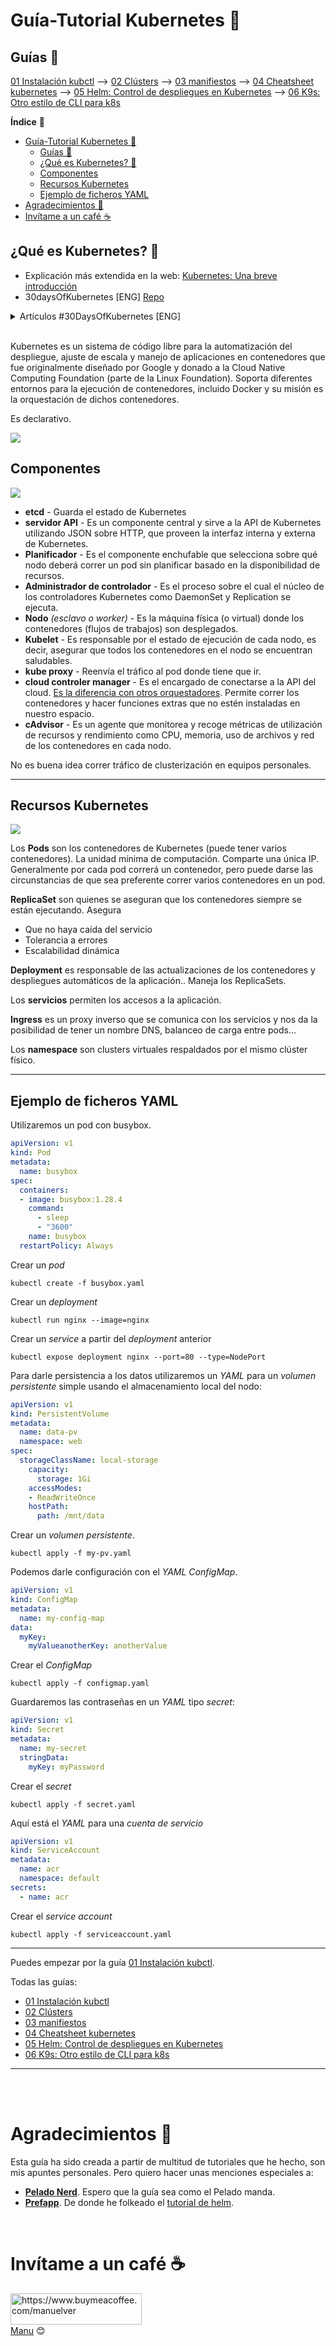# Guía-Tutorial Kubernetes 🚀

## Guías 👀

[01 Instalación kubctl](guias/01-kubectl.md) --> [02 Clústers](guias/02-clusters.md) --> [03 manifiestos](guias/03-manifiestos.md) --> [04 Cheatsheet kubernetes](guias/04-cheatsheet.md) --> [05 Helm: Control de despliegues en Kubernetes](guias/05-helm.md) --> [06 K9s: Otro estilo de CLI para k8s](guias/06-k9s.md)

**Índice** 📎

- [Guía-Tutorial Kubernetes 🚀](#guía-tutorial-kubernetes-)
  - [Guías 👀](#guías-)
  - [¿Qué es Kubernetes? 🚢](#qué-es-kubernetes-)
  - [Componentes](#componentes)
  - [Recursos Kubernetes](#recursos-kubernetes)
  - [Ejemplo de ficheros YAML](#ejemplo-de-ficheros-yaml)
- [Agradecimientos 🎁](#agradecimientos-)
- [Invítame a un café ☕️](#invítame-a-un-café-️)

## ¿Qué es Kubernetes? 🚢

- Explicación más extendida en la web: [Kubernetes: Una breve introducción](https://vergaracarmona.es/kubernetes-una-breve-introduccion/)
- 30daysOfKubernetes [ENG] [Repo](https://github.com/AmanPathak-DevOps/30DaysOfKubernetes)

<details>
  <summary>Artículos #30DaysOfKubernetes [ENG]</summary>
  
  - Day 1 - [Unlocking the Power of Kubernetes: Day 01](https://medium.com/devops-dev/unlocking-the-power-of-kubernetes-day-01-315b367f618d)
  - Day 2 - [Kubernetes Architecture Part-1](https://blog.devops.dev/day02-kubernetes-architecture-part-1-c09abee5b1f2)
  - Day 3 - [Worker Node — The Heart of Container Management Part-2](https://blog.devops.dev/day-03-worker-node-the-heart-of-container-management-42d7a062a218)
  - Day 4 - [Setting up Minikube on Your Local Machine or AWS Instance](https://medium.com/devops-dev/day-04-setting-up-minikube-on-your-local-machine-or-aws-instance-620a4cb57abc)
  - Day 5 - [Kubeconfig, Services, and Deployments Files Explained](https://blog.devops.dev/day05-kubeconfig-services-and-deployments-files-explained-8733c0cd8b61)
  - Day 6 - [Deploying Your First Node.js Application on Kubernetes Cluster](https://blog.devops.dev/day06-deploying-your-first-node-js-application-on-kubernetes-cluster-eaabb19bb9fe)
  - Day 7 - [Mastering Kubernetes Labels, Selectors, and Node Selectors](https://blog.devops.dev/day07-mastering-kubernetes-labels-selectors-and-node-selectors-3df0293b7336)
  - Day 8 - [ReplicationController & ReplicaSet](https://medium.com/devops-dev/day08-replicationcontroller-replicaset-a0c6f9d98196)
  - Day 9 - [Deployment Object in Kubernetes](https://blog.devops.dev/day09-deployment-object-in-kubernetes-30b0022bc4ae)
  - Day 10 - [Setting up a Kubernetes Cluster using kubeadm on AWS EC2 Instances](https://blog.devops.dev/setting-up-a-kubernetes-cluster-master-worker-node-using-kubeadm-on-aws-ec2-instances-ubuntu-22-04-3432859b943b)
  - Day 11 - [Kubernetes Networking (Services)](https://blog.devops.dev/day11-kubernetes-networking-services-6fb913b059d0)
  - Day 12 - [Kubernetes Advanced Networking: CNI and Calico](https://blog.devops.dev/day12-kubernetes-advanced-networking-cni-and-calico-ee96734c17bb)
  - Day 13 - [Kubernetes volumes and liveness probes](https://blog.devops.dev/day13-kubernetes-volumes-and-liveness-probes-ea278ff9bb0f)
  - Day 14 - [ConfigMaps & Secrets](https://blog.devops.dev/day14-configmaps-secrets-1abb910aeb53)
  - Day 15 - [Kubernetes Jobs](https://blog.devops.dev/day15-kubernetes-jobs-bd18f55cf1be)
  - Day 16 - [Kubernetes InitContainer](https://blog.devops.dev/day16-kubernetes-initcontainer-a9df403934ff)
  - Day 17 - [Kubernetes Pod Lifecycle](https://blog.devops.dev/day17-kubernetes-pod-lifecycle-3a53566421b1)
  - Day 18 - [Kubernetes Resource Quota and Namespace](https://medium.com/@aman.pathak_51134/day18-kubernetes-resource-quota-and-namespace-6a21045b0d97)
  - ...

</details>
<br>

Kubernetes es un sistema de código libre para la automatización del despliegue, ajuste de escala y manejo de aplicaciones en contenedores que fue originalmente diseñado por Google y donado a la Cloud Native Computing Foundation (parte de la Linux Foundation). Soporta diferentes entornos para la ejecución de contenedores, incluido Docker y su misión es la orquestación de dichos contenedores.

Es declarativo.

![](img/kubernetes-declarativo.png)


## Componentes
![](img/Componentes_kubernetes.png)

- **etcd** - Guarda el estado de Kubernetes
- **servidor API** - Es un componente central y sirve a la API de Kubernetes utilizando JSON sobre HTTP, que proveen la interfaz interna y externa de Kubernetes.
- **Planificador** - Es el componente enchufable que selecciona sobre qué nodo deberá correr un pod sin planificar basado en la disponibilidad de recursos.
- **Administrador de controlador** - Es el proceso sobre el cual el núcleo de los controladores Kubernetes como DaemonSet y Replication se ejecuta.
- **Nodo** *(esclavo o worker)* - Es la máquina física (o virtual) donde los contenedores (flujos de trabajos) son desplegados. 
- **Kubelet** - Es responsable por el estado de ejecución de cada nodo, es decir, asegurar que todos los contenedores en el nodo se encuentran saludables.
- **kube proxy** - Reenvía el tráfico al pod donde tiene que ir.
- **cloud controler manager** - Es el encargado de conectarse a la API del cloud. <u>Es la diferencia con otros orquestadores</u>. Permite correr los contenedores y hacer funciones extras que no estén instaladas en nuestro espacio.
- **cAdvisor** - Es un agente que monitorea y recoge métricas de utilización de recursos y rendimiento como CPU, memoria, uso de archivos y red de los contenedores en cada nodo. 

No es buena idea correr tráfico de clusterización en equipos personales.


---
## Recursos Kubernetes

![](img/Recursos-kubernetes.png)

Los **Pods** son los contenedores de Kubernetes (puede tener varios contenedores). La unidad mínima de computación. Comparte una única IP. Generalmente por cada pod correrá un contenedor, pero puede darse las circunstancias de que sea preferente correr varios contenedores en un pod.

**ReplicaSet** son quienes se aseguran que los contenedores siempre se están ejecutando. Asegura
- Que no haya caída del servicio
- Tolerancia a errores
- Escalabilidad dinámica

**Deployment** es responsable de las actualizaciones de los contenedores y despliegues automáticos de la aplicación.. Maneja los ReplicaSets.

Los **servicios** permiten los accesos a la aplicación.

**Ingress** es un proxy inverso que se comunica con los servicios y nos da la posibilidad de tener un nombre DNS, balanceo de carga entre pods...

Los **namespace** son clusters virtuales respaldados por el mismo clúster físico.

---
## Ejemplo de ficheros YAML 

Utilizaremos un pod con busybox.

```yaml
apiVersion: v1
kind: Pod
metadata:
  name: busybox
spec:
  containers:
  - image: busybox:1.28.4
    command:
      - sleep
      - "3600"
    name: busybox
  restartPolicy: Always
```
Crear un *pod*
```shell
kubectl create -f busybox.yaml
```
Crear un *deployment*
```shell
kubectl run nginx --image=nginx
```
Crear un *service* a partir del *deployment* anterior
```shell
kubectl expose deployment nginx --port=80 --type=NodePort
```
Para darle persistencia a los datos utilizaremos un *YAML* para un *volumen persistente* simple usando el almacenamiento local del nodo:
```yaml
apiVersion: v1
kind: PersistentVolume
metadata:
  name: data-pv
  namespace: web
spec:
  storageClassName: local-storage
    capacity:
      storage: 1Gi
    accessModes:
    - ReadWriteOnce
    hostPath:
      path: /mnt/data
```
Crear un *volumen persistente*.
```shell
kubectl apply -f my-pv.yaml
```
Podemos darle configuración con el *YAML ConfigMap*.
```yaml
apiVersion: v1
kind: ConfigMap
metadata:
  name: my-config-map
data:
  myKey: 
    myValueanotherKey: anotherValue
```
Crear el *ConfigMap*
```shell
kubectl apply -f configmap.yaml
```
Guardaremos las contraseñas en un *YAML* tipo *secret*:
```yaml
apiVersion: v1
kind: Secret
metadata:
  name: my-secret
  stringData:
    myKey: myPassword
```
Crear el *secret*
```shell
kubectl apply -f secret.yaml
```
Aquí está el *YAML* para una *cuenta de servicio*
```yaml
apiVersion: v1
kind: ServiceAccount
metadata:
  name: acr
  namespace: default
secrets:
  - name: acr
```
Crear el *service account*
```shell
kubectl apply -f serviceaccount.yaml
```
---

Puedes empezar por la guía [01 Instalación kubctl](guias/01-kubectl.md).

Todas las guías:

- [01 Instalación kubctl](guias/01-kubectl.md) 
- [02 Clústers](guias/02-clusters.md) 
- [03 manifiestos](guias/03-manifiestos.md) 
- [04 Cheatsheet kubernetes](guias/04-cheatsheet.md) 
- [05 Helm: Control de despliegues en Kubernetes](guias/05-helm.md) 
- [06 K9s: Otro estilo de CLI para k8s](guias/06-k9s.md)

---

<br><br>

# Agradecimientos 🎁

Esta guía ha sido creada a partir de multitud de tutoriales que he hecho, son mis apuntes personales. Pero quiero hacer unas menciones especiales a: 
- [**Pelado Nerd**](https://www.youtube.com/c/PeladoNerd). Espero que la guía sea como el Pelado manda.
- [**Prefapp**](https://prefapp.es/). De donde he folkeado el [tutorial de helm](https://github.com/prefapp/formacion/blob/master/cursos/kubernetes/03_configuracion/07_Helm.md).

<br>

# Invítame a un café ☕️

<p>
<a href="https://www.buymeacoffee.com/manuelver"> <img align="left" src="https://cdn.buymeacoffee.com/buttons/v2/default-yellow.png" height="50" width="210" alt="https://www.buymeacoffee.com/manuelver" /></a>
</p>

<br><br><br>
[Manu](https://vergaracarmona.es) 😊